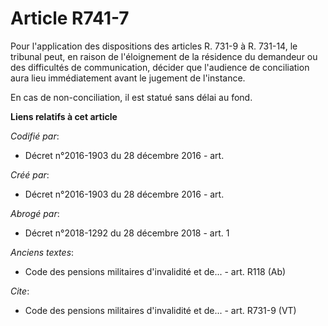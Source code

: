 # Article R741-7

Pour l'application des dispositions des articles R. 731-9 à R. 731-14, le tribunal peut, en raison de l'éloignement de la
résidence du demandeur ou des difficultés de communication, décider que l'audience de conciliation aura lieu immédiatement
avant le jugement de l'instance.

En cas de non-conciliation, il est statué sans délai au fond.

**Liens relatifs à cet article**

_Codifié par_:

  - Décret n°2016-1903 du 28 décembre 2016 - art.

_Créé par_:

  - Décret n°2016-1903 du 28 décembre 2016 - art.

_Abrogé par_:

  - Décret n°2018-1292 du 28 décembre 2018 - art. 1

_Anciens textes_:

  - Code des pensions militaires d'invalidité et de... - art. R118 (Ab)

_Cite_:

  - Code des pensions militaires d'invalidité et de... - art. R731-9 (VT)
